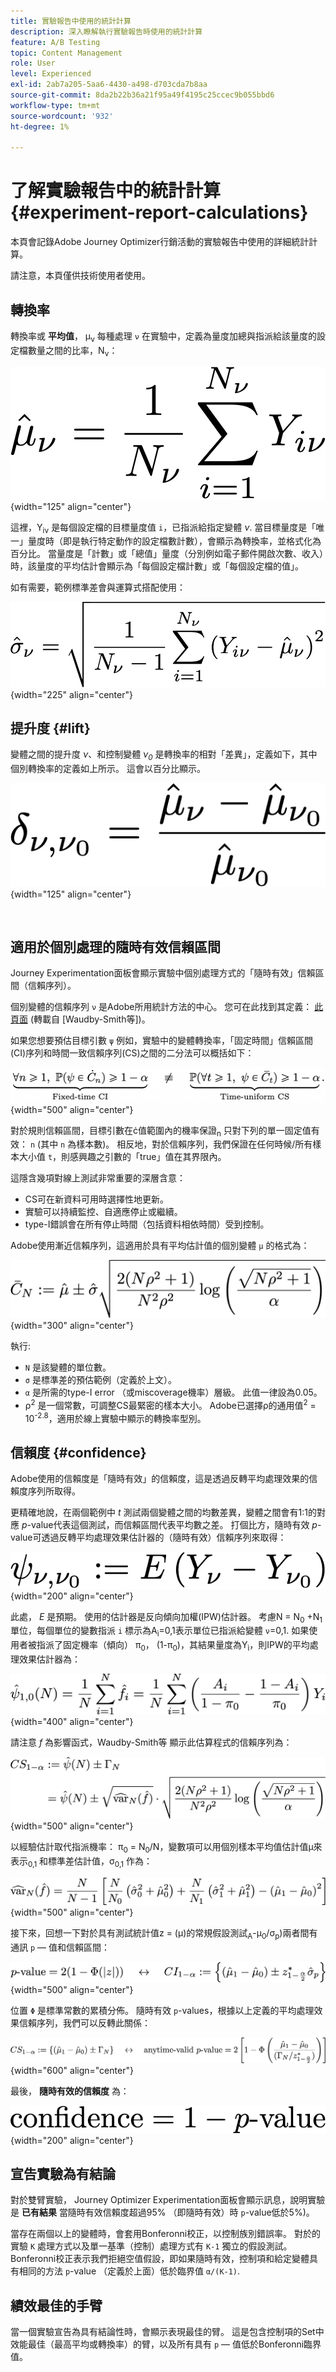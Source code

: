 ```yaml
---
title: 實驗報告中使用的統計計算
description: 深入瞭解執行實驗報告時使用的統計計算
feature: A/B Testing
topic: Content Management
role: User
level: Experienced
exl-id: 2ab7a205-5aa6-4430-a498-d703cda7b8aa
source-git-commit: 8da2b22b36a21f95a49f4195c25ccec9b055bbd6
workflow-type: tm+mt
source-wordcount: '932'
ht-degree: 1%

---
```


# 了解實驗報告中的統計計算 {#experiment-report-calculations}

本頁會記錄Adobe Journey Optimizer行銷活動的實驗報告中使用的詳細統計計算。

請注意，本頁僅供技術使用者使用。

## 轉換率

轉換率或 **平均值**， μ<sub>ν</sub> 每種處理 `ν` 在實驗中，定義為量度加總與指派給該量度的設定檔數量之間的比率，N<sub>ν</sub>：

![](assets/statistical_1.png){width="125" align="center"}

這裡，Y<sub>iν</sub> 是每個設定檔的目標量度值 `i`，已指派給指定變體 *ν*. 當目標量度是「唯一」量度時（即是執行特定動作的設定檔數計數），會顯示為轉換率，並格式化為百分比。 當量度是「計數」或「總值」量度（分別例如電子郵件開啟次數、收入）時，該量度的平均估計會顯示為「每個設定檔計數」或「每個設定檔的值」。

如有需要，範例標準差會與運算式搭配使用：

![](assets/statistical_2.png){width="225" align="center"}

## 提升度 {#lift}

變體之間的提升度  *ν*、和控制變體  *ν<sub>0</sub>* 是轉換率的相對「差異」，定義如下，其中個別轉換率的定義如上所示。 這會以百分比顯示。

![](assets/statistical_3.png){width="125" align="center"}

</br>

## 適用於個別處理的隨時有效信賴區間

Journey Experimentation面板會顯示實驗中個別處理方式的「隨時有效」信賴區間（信賴序列）。

個別變體的信賴序列 `ν` 是Adobe所用統計方法的中心。 您可在此找到其定義： [此頁面](https://doi.org/10.48550/arXiv.2103.06476) (轉載自 [Waudby-Smith等])。

如果您想要預估目標引數 `ψ` 例如，實驗中的變體轉換率，「固定時間」信賴區間(CI)序列和時間一致信賴序列(CS)之間的二分法可以概括如下：

![](assets/statistical_4.png){width="500" align="center"}

對於規則信賴區間，目標引數在ċ值範圍內的機率保證<sub>n</sub> 只對下列的單一固定值有效： `n` (其中 `n` 為樣本數)。 相反地，對於信賴序列，我們保證在任何時候/所有樣本大小值 `t`，則感興趣之引數的「true」值在其界限內。

這隱含幾項對線上測試非常重要的深層含意：

* CS可在新資料可用時選擇性地更新。
* 實驗可以持續監控、自適應停止或繼續。
* type-I錯誤會在所有停止時間（包括資料相依時間）受到控制。

Adobe使用漸近信賴序列，這適用於具有平均估計值的個別變體 `μ` 的格式為：

![](assets/statistical_5.png){width="300" align="center"}

執行:

* `N` 是該變體的單位數。
* `σ` 是標準差的預估範例（定義於上文）。
* `α` 是所需的type-I error （或miscoverage機率）層級。 此值一律設為0.05。
* ρ<sup>2</sup> 是一個常數，可調整CS最緊密的樣本大小。 Adobe已選擇ρ的通用值<sup>2</sup> = 10<sup>-2.8</sup>，適用於線上實驗中顯示的轉換率型別。

## 信賴度 {#confidence}

Adobe使用的信賴度是「隨時有效」的信賴度，這是透過反轉平均處理效果的信賴度序列所取得。

更精確地說，在兩個範例中 *t* 測試兩個變體之間的均數差異，變體之間會有1:1的對應 *p*-value代表這個測試，而信賴區間代表平均數之差。 打個比方，隨時有效 *p*-value可透過反轉平均處理效果估計器的（隨時有效）信賴序列來取得：

![](assets/statistical_6.png){width="200" align="center"}

此處， *E* 是預期。 使用的估計器是反向傾向加權(IPW)估計器。 考慮N = N<sub>0</sub> +N<sub>1</sub> 單位，每個單位的變數指派 `i` 標示為A<sub>ì</sub>=0,1表示單位已指派給變體 `ν`=0,1. 如果使用者被指派了固定機率（傾向） π<sub>0</sub>， (1-π<sub>0</sub>)，其結果量度為Y<sub>ì</sub>，則IPW的平均處理效果估計器為：

![](assets/statistical_12.png){width="400" align="center"}

請注意 *f* 為影響函式，Waudby-Smith等 顯示此估算程式的信賴序列為：

![](assets/statistical_7.png){width="500" align="center"}

以經驗估計取代指派機率： π<sub>0</sub> = N<sub>0</sub>/N，變數項可以用個別樣本平均值估計值μ來表示<sub>0,1</sub> 和標準差估計值，σ<sub>0,1</sub> 作為：

![](assets/statistical_8.png){width="500" align="center"}

接下來，回想一下對於具有測試統計值z = (μ)的常規假設測試<sub>A</sub>-μ<sub>0</sub>/σ<sub>p</sub>)兩者間有通訊 `p` — 值和信賴區間：

![](assets/statistical_9.png){width="500" align="center"}

位置 `Φ` 是標準常數的累積分佈。 隨時有效 `p`-values，根據以上定義的平均處理效果信賴序列，我們可以反轉此關係：

![](assets/statistical_10.png){width="600" align="center"}

最後， **隨時有效的信賴度** 為：

![](assets/statistical_11.png){width="200" align="center"}

## 宣告實驗為有結論

對於雙臂實驗， Journey Optimizer Experimentation面板會顯示訊息，說明實驗是 **已有結果** 當隨時有效信賴度超過95% （即隨時有效）時 `p`-value低於5%)。

當存在兩個以上的變體時，會套用Bonferonni校正，以控制族別錯誤率。 對於的實驗 `K` 處理方式以及單一基準（控制）處理方式有 `K-1` 獨立的假設測試。 Bonferonni校正表示我們拒絕空值假設，即如果隨時有效，控制項和給定變體具有相同的方法 `p`-value （定義於上面）低於臨界值 `α/(K-1)`.

## 績效最佳的手臂

當一個實驗宣告為具有結論性時，會顯示表現最佳的臂。 這是包含控制項的Set中效能最佳（最高平均或轉換率）的臂，以及所有具有 `p` — 值低於Bonferonni臨界值。
